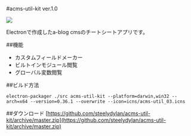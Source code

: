 #acms-util-kit ver.1.0

<img src="https://raw.github.com/steelydylan/acms-util-kit/master/logo.png"></img>

Electronで作成したa-blog cmsのチートシートアプリです。

##機能

- カスタムフィールドメーカー
- ビルトインモジュール閲覧
- グローバル変数閲覧

##ビルド方法

```
electron-packager ./src acms-util-kit --platform=darwin,win32 --arch=x64 --version=0.36.1 --overwrite --icon=icns/acms-util_03.icns
```

##ダウンロード
[https://github.com/steelydylan/acms-util-kit/archive/master.zip](https://github.com/steelydylan/acms-util-kit/archive/master.zip)
